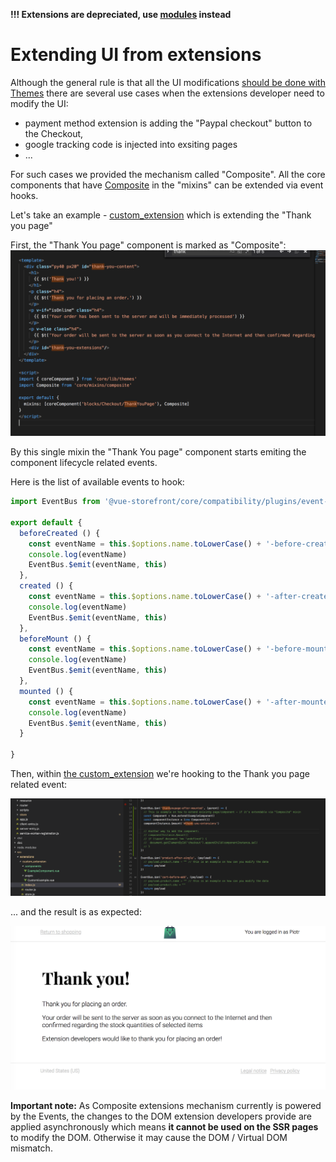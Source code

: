 
**!!! Extensions are depreciated, use [modules](https://github.com/DivanteLtd/vue-storefront/blob/master/doc/api-modules/about-modules.md) instead**

# Extending UI from extensions

Although the general rule is that all the UI modifications [should be done with Themes](https://github.com/DivanteLtd/vue-storefront/blob/master/doc/themes/Working%20with%20themes.md) there are several use cases when the extensions developer need to modify the UI:

 * payment method extension is adding the "Paypal checkout" button to the Checkout,
 * google tracking code is injected into exsiting pages
 * ...

For such cases we provided the mechanism called "Composite". All the core components that have [Composite]() in the "mixins" can be extended via event hooks.

Let's take an example - [custom_extension](https://github.com/DivanteLtd/vue-storefront/blob/master/src/extensions/custom_extension/index.js) which is extending the "Thank you page"

First, the "Thank You page" component is marked as "Composite":
![Composite mixins just emits some component lifecycle events](th-page.png)

By this single mixin the "Thank You page" component starts emiting the component lifecycle related events.

Here is the list of available events to hook:
```js
import EventBus from '@vue-storefront/core/compatibility/plugins/event-bus'

export default {
  beforeCreated () {
    const eventName = this.$options.name.toLowerCase() + '-before-created'
    console.log(eventName)
    EventBus.$emit(eventName, this)
  },
  created () {
    const eventName = this.$options.name.toLowerCase() + '-after-created'
    console.log(eventName)
    EventBus.$emit(eventName, this)
  },
  beforeMount () {
    const eventName = this.$options.name.toLowerCase() + '-before-mount'
    console.log(eventName)
    EventBus.$emit(eventName, this)
  },
  mounted () {
    const eventName = this.$options.name.toLowerCase() + '-after-mounted'
    console.log(eventName)
    EventBus.$emit(eventName, this)
  }

}
```

Then, within [the custom_extension](https://github.com/DivanteLtd/vue-storefront/blob/fd00bd3aec77524413da67b3c4eeb419b7c05594/src/extensions/custom_extension/index.js#L17) we're hooking to the Thank you page related event:

![Custom extensions event](custom-extension.png)

... and the result is as expected:

![Modified thank you page](th-result.png)

**Important note:** As Composite extensions mechanism currently is powered by the Events, the changes to the DOM extension developers provide are applied asynchronously which means **it cannot be used on the SSR pages** to modify the DOM. Otherwise it may cause the DOM / Virtual DOM mismatch.
